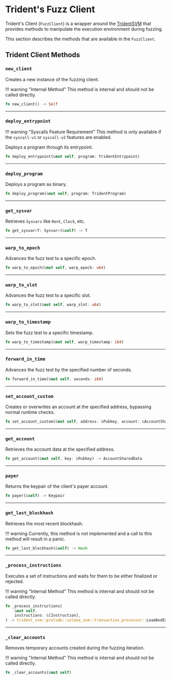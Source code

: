 # Trident's Fuzz Client


Trident's Client (`FuzzClient`) is a wrapper around the [TridentSVM](../../additional-features/index.md#tridentsvm) that provides methods to manipulate the execution environment during fuzzing.

This section describes the methods that are available in the `FuzzClient`.


## Trident Client Methods

### `new_client`

Creates a new instance of the fuzzing client.

!!! warning "Internal Method"
    This method is internal and should not be called directly.

```rust
fn new_client() -> Self
```

---

### `deploy_entrypoint`

!!! warning "Syscalls Feature Requirement"
    This method is only available if the `syscall-v1` or `syscall-v2` features are enabled.

Deploys a program through its entrypoint.
```rust
fn deploy_entrypoint(&mut self, program: TridentEntrypoint)
```

---

### `deploy_program`

Deploys a program as binary.
```rust
fn deploy_program(&mut self, program: TridentProgram)
```

---

### `get_sysvar`

Retrieves `Sysvars` like `Rent`, `Clock`, etc.
```rust
fn get_sysvar<T: Sysvar>(&self) -> T
```

---

### `warp_to_epoch`

Advances the fuzz test to a specific epoch.
```rust
fn warp_to_epoch(&mut self, warp_epoch: u64)
```

---

### `warp_to_slot`

Advances the fuzz test to a specific slot.
```rust
fn warp_to_slot(&mut self, warp_slot: u64)
```

---

### `warp_to_timestamp`

Sets the fuzz test to a specific timestamp.
```rust
fn warp_to_timestamp(&mut self, warp_timestamp: i64)
```

---

### `forward_in_time`

Advances the fuzz test by the specified number of seconds.
```rust
fn forward_in_time(&mut self, seconds: i64)
```

---

### `set_account_custom`

Creates or overwrites an account at the specified address, bypassing normal runtime checks.
```rust
fn set_account_custom(&mut self, address: &Pubkey, account: &AccountSharedData)
```

---

### `get_account`

Retrieves the account data at the specified address.
```rust
fn get_account(&mut self, key: &Pubkey) -> AccountSharedData
```

---

### `payer`

Returns the keypair of the client's payer account.
```rust
fn payer(&self) -> Keypair
```

---

### `get_last_blockhash`

Retrieves the most recent blockhash.

!!! warning
    Currently, this method is not implemented and a call to this method will result in a panic.

```rust
fn get_last_blockhash(&self) -> Hash
```

---

### `_process_instructions`

Executes a set of instructions and waits for them to be either finalized or rejected.

!!! warning "Internal Method"
    This method is internal and should not be called directly.

```rust
fn _process_instructions(
    &mut self,
    instructions: &[Instruction],
) -> trident_svm::prelude::solana_svm::transaction_processor::LoadAndExecuteSanitizedTransactionsOutput
```

---

### `_clear_accounts`

Removes temporary accounts created during the fuzzing iteration.

!!! warning "Internal Method"
    This method is internal and should not be called directly.

```rust
fn _clear_accounts(&mut self)
```
